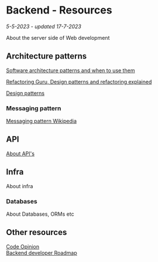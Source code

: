 # Backend - Resources
*5-5-2023 - updated 17-7-2023*

About the server side of Web development

## Architecture patterns

[Software architecture patterns and when to use them](https://www.crowdbotics.com/blog/5-common-software-architecture-patterns-and-when-to-use-them)

[Refactoring Guru, Design patterns and refactoring explained](https://refactoring.guru/)

[Design patterns](https://www.tutorialspoint.com/design_pattern/)

### Messaging pattern

[Messaging pattern Wikipedia](https://en.wikipedia.org/wiki/Messaging_pattern)

## API

[About API's](api)

## Infra

About infra

### Databases

About Databases, ORMs etc

## Other resources

[Code Opinion](https://codeopinion.com/)  
[Backend developer Roadmap](https://roadmap.sh/backend)